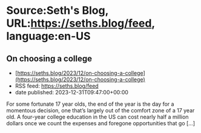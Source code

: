 # Source:Seth's Blog, URL:https://seths.blog/feed, language:en-US

## On choosing a college
 - [https://seths.blog/2023/12/on-choosing-a-college](https://seths.blog/2023/12/on-choosing-a-college)
 - RSS feed: https://seths.blog/feed
 - date published: 2023-12-31T09:47:00+00:00

For some fortunate 17 year olds, the end of the year is the day for a momentous decision, one that&#8217;s largely out of the comfort zone of a 17 year old. A four-year college education in the US can cost nearly half a million dollars once we count the expenses and foregone opportunities that go [&#8230;]

